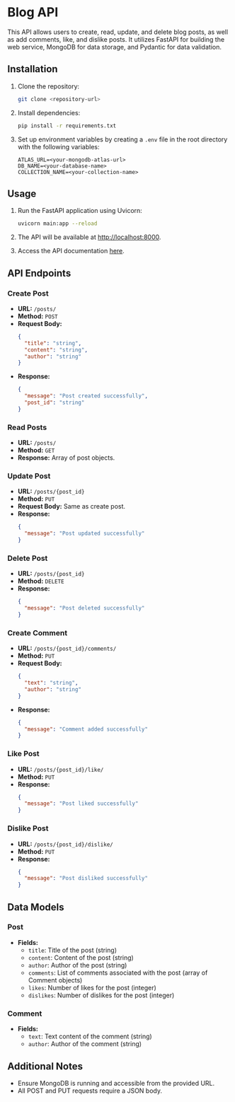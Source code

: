 # Blog API

This API allows users to create, read, update, and delete blog posts, as well as add comments, like, and dislike posts. It utilizes FastAPI for building the web service, MongoDB for data storage, and Pydantic for data validation.

## Installation

1. Clone the repository:

    ```bash
    git clone <repository-url>
    ```

2. Install dependencies:

    ```bash
    pip install -r requirements.txt
    ```

3. Set up environment variables by creating a `.env` file in the root directory with the following variables:

    ```plaintext
    ATLAS_URL=<your-mongodb-atlas-url>
    DB_NAME=<your-database-name>
    COLLECTION_NAME=<your-collection-name>
    ```

## Usage

1. Run the FastAPI application using Uvicorn:

    ```bash
    uvicorn main:app --reload
    ```

2. The API will be available at [http://localhost:8000](http://localhost:8000).

3. Access the API documentation [here](https://documenter.getpostman.com/view/33074643/2sA3JNazvM).

## API Endpoints

### Create Post

- **URL:** `/posts/`
- **Method:** `POST`
- **Request Body:**
    ```json
    {
      "title": "string",
      "content": "string",
      "author": "string"
    }
    ```
- **Response:**
    ```json
    {
      "message": "Post created successfully",
      "post_id": "string"
    }
    ```

### Read Posts

- **URL:** `/posts/`
- **Method:** `GET`
- **Response:** Array of post objects.

### Update Post

- **URL:** `/posts/{post_id}`
- **Method:** `PUT`
- **Request Body:** Same as create post.
- **Response:**
    ```json
    {
      "message": "Post updated successfully"
    }
    ```

### Delete Post

- **URL:** `/posts/{post_id}`
- **Method:** `DELETE`
- **Response:**
    ```json
    {
      "message": "Post deleted successfully"
    }
    ```

### Create Comment

- **URL:** `/posts/{post_id}/comments/`
- **Method:** `PUT`
- **Request Body:**
    ```json
    {
      "text": "string",
      "author": "string"
    }
    ```
- **Response:**
    ```json
    {
      "message": "Comment added successfully"
    }
    ```

### Like Post

- **URL:** `/posts/{post_id}/like/`
- **Method:** `PUT`
- **Response:**
    ```json
    {
      "message": "Post liked successfully"
    }
    ```

### Dislike Post

- **URL:** `/posts/{post_id}/dislike/`
- **Method:** `PUT`
- **Response:**
    ```json
    {
      "message": "Post disliked successfully"
    }
    ```

## Data Models

### Post

- **Fields:**
  - `title`: Title of the post (string)
  - `content`: Content of the post (string)
  - `author`: Author of the post (string)
  - `comments`: List of comments associated with the post (array of Comment objects)
  - `likes`: Number of likes for the post (integer)
  - `dislikes`: Number of dislikes for the post (integer)

### Comment

- **Fields:**
  - `text`: Text content of the comment (string)
  - `author`: Author of the comment (string)

## Additional Notes

- Ensure MongoDB is running and accessible from the provided URL.
- All POST and PUT requests require a JSON body.
